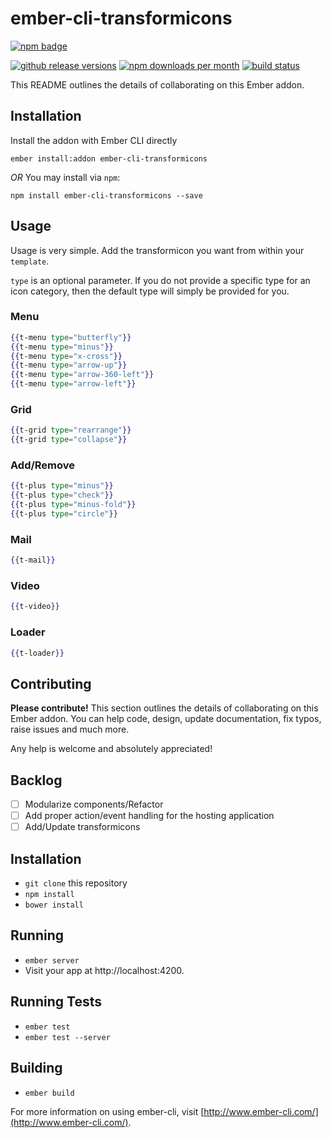 # ember-cli-transformicons

[![npm badge][npm-badge-png]][npm-url]

[![github release versions][github-release-svg]][github-release-url]
[![npm downloads per month][npm-dm-badge-svg]][npm-url]
[![build status][travis-badge]][travis-url]

This README outlines the details of collaborating on this Ember addon.

## Installation
Install the addon with Ember CLI directly

```shell
ember install:addon ember-cli-transformicons
```

*OR* You may install via `npm`:

```shell
npm install ember-cli-transformicons --save
```
## Usage
Usage is very simple. Add the transformicon you want from within your `template`.

`type` is an optional parameter. If you do not provide a specific type for an icon category, then the default type will simply be provided for you.

### Menu
```handlebars
{{t-menu type="butterfly"}}
{{t-menu type="minus"}}
{{t-menu type="x-cross"}}
{{t-menu type="arrow-up"}}
{{t-menu type="arrow-360-left"}}
{{t-menu type="arrow-left"}}
```

### Grid
```handlebars
{{t-grid type="rearrange"}}
{{t-grid type="collapse"}}
```

### Add/Remove
```handlebars
{{t-plus type="minus"}}
{{t-plus type="check"}}
{{t-plus type="minus-fold"}}
{{t-plus type="circle"}}
```

### Mail
```handlebars
{{t-mail}}
```

### Video
```handlebars
{{t-video}}
```

### Loader
```handlebars
{{t-loader}}
```

## Contributing
**Please contribute!** This section outlines the details of collaborating on this Ember addon. You can help code, design, update documentation, fix typos, raise issues and much more. 

Any help is welcome and absolutely appreciated!

## Backlog

- [ ] Modularize components/Refactor
- [ ] Add proper action/event handling for the hosting application
- [ ] Add/Update transformicons

## Installation

* `git clone` this repository
* `npm install`
* `bower install`

## Running

* `ember server`
* Visit your app at http://localhost:4200.

## Running Tests

* `ember test`
* `ember test --server`

## Building

* `ember build`

For more information on using ember-cli, visit [http://www.ember-cli.com/](http://www.ember-cli.com/).



[npm-url]: https://www.npmjs.com/package/ember-cli-transformicons
[github-release-url]: https://github.com/alexdiliberto/ember-cli-transformicons/releases
[npm-dm-badge-svg]: https://img.shields.io/npm/dm/ember-cli-transformicons.svg
[npm-badge-png]: https://nodei.co/npm/ember-cli-transformicons.png?downloads=true&stars=true
[github-release-svg]: https://img.shields.io/github/release/alexdiliberto/ember-cli-transformicons.svg
[travis-badge]: https://travis-ci.org/alexdiliberto/ember-cli-transformicons.svg?branch=master
[travis-url]: https://travis-ci.org/alexdiliberto/ember-cli-transformicons
